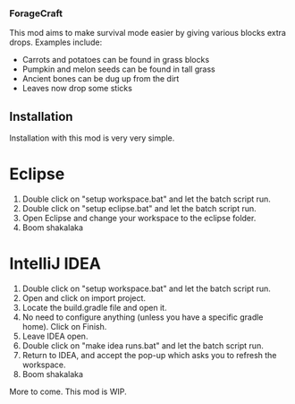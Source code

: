 ### ForageCraft
This mod aims to make survival mode easier by giving various blocks extra drops.
Examples include:
- Carrots and potatoes can be found in grass blocks
- Pumpkin and melon seeds can be found in tall grass
- Ancient bones can be dug up from the dirt
- Leaves now drop some sticks

## Installation
Installation with this mod is very very simple.

# Eclipse
1. Double click on "setup workspace.bat" and let the batch script run.
2. Double click on "setup eclipse.bat" and let the batch script run.
3. Open Eclipse and change your workspace to the eclipse folder.
4. Boom shakalaka

# IntelliJ IDEA
1. Double click on "setup workspace.bat" and let the batch script run.
2. Open and click on import project.
3. Locate the build.gradle file and open it.
4. No need to configure anything (unless you have a specific gradle home). Click on Finish.
5. Leave IDEA open.
6. Double click on "make idea runs.bat" and let the batch script run.
7. Return to IDEA, and accept the pop-up which asks you to refresh the workspace.
8. Boom shakalaka

More to come. This mod is WIP.